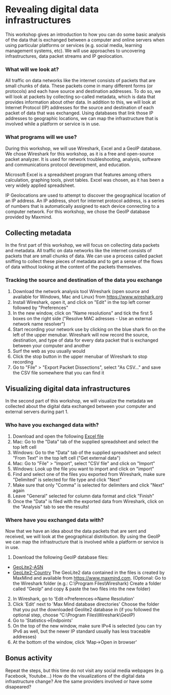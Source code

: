 # Revealing digital data infrastructures
This workshop gives an introduction to how you can do some basic analysis of the data that is exchanged between a computer and online servers when using particular platforms or services (e.g. social media, learning management systems, etc). We will use approaches to uncovering infrastructures, data packet streams and IP geolocation.

### What will we look at?
All traffic on data networks like the internet consists of packets that are small chunks of data. These packets come in many different forms (or protocols) and each have source and destination addresses. To do so, we will look at packets by collecting so-called metadata, which is data that provides information about other data.
In addition to this, we will look at Internet Protocol (IP) addresses for the source and destination of each packet of data that was exchanged. Using databases that link those IP addresses to geographic locations, we can map the infrastructure that is involved while a platform or service is in use.

### What programs will we use?
During this workshop, we will use Wireshark, Excel and a GeoIP database. 
We chose Wireshark for this workshop, as it is a free and open-source packet analyzer. It is used for network troubleshooting, analysis, software and communications protocol development, and education.

Microsoft Excel is a spreadsheet program that features among others calculation, graphing tools, pivot tables. Excel was chosen, as it has been a very widely applied spreadsheet. 

IP Geolocations are used to attempt to discover the geographical location of an IP address. An IP address, short for internet protocol address, is a series of numbers that is automatically assigned to each device connecting to a computer network. For this workshop, we chose the GeoIP database provided by Maxmind.

## Collecting metadata
In the first part of this workshop, we will focus on collecting data packets and metadata. 
All traffic on data networks like the internet consists of packets that are small chunks of data. We can use a process called packet sniffing to collect these pieces of metadata and to get a sense of the flows of data without looking at the content of the packets themselves.

### Tracking the source and destination of the data you exchange
1. Download the network analysis tool Wireshark (open source and available for Windows, Mac and Linux) from https://www.wireshark.org
2. Install Wireshark, open it, and click on "Edit" in the top left corner followed by "Preferences" 
3. In the new window, click on "Name resolutions" and tick the first 5 boxes on the right side ("Resolve MAC adresses - Use an external network name resolver")
4. Start recording your network use by clicking on the blue shark fin on the left of the upper menubar. Wireshark will now record the source, destination, and type of data for every data packet that is exchanged between your computer and another
5. Surf the web as you usually would
6. Click the stop button in the upper menubar of Wireshark to stop recording
7. Go to "File" > "Export Packet Dissections", select "As CSV..." and save the CSV file somewhere that you can find it

## Visualizing digital data infrastructures
In the second part of this workshop, we will visualize the metadata we collected about the digital data exchanged between your computer and external servers during part 1.

### Who have you exchanged data with?
1. Download and open the following <a href="/revealing_digital_infrastructure201103.xlsx" download="download">Excel file</a>
2. Mac: Go to the "Data" tab of the supplied spreadsheet and select the top left cell
2. Windows: Go to the "Data" tab of the supplied spreadsheet and select "From Text" in the top left cell ("Get external data") 
3. Mac: Go to "File"  > "Import", select "CSV file" and click on "Import"
3. Windows: Look up the file you want to import and click on "import"
4. Find and select one of the files you exported from Wireshark, make sure "Delimited" is selected for file type and click "Next"
5. Make sure that only "Comma" is selected for delimiters and click "Next" again
6. Leave "General" selected for column data format and click "Finish"
7. Once the "Data" is filed with the exported data from Wireshark, click on the "Analysis" tab to see the results!

### Where have you exchanged data with?
Now that we have an idea about the data packets that are sent and received, we will look at the geographical distribution. By using the GeoIP we can map the infrastructure that is involved while a platform or service is in use.

1.	Download the following GeoIP database files: 
-  <a href="/GeoLite2-ASN.mmdb" download="download">GeoLite2-ASN</a>
-  <a href="/GeoLite2-Country.mmdb" download="download">GeoLite2-Country</a>
The GeoLite2 data contained in the files is created by MaxMind and available from <a href="https://www.maxmind.com">https://www.maxmind.com</a>.
(Optional: Go to the Wireshark folder (e.g.: C:\Program Files\Wireshark) Create a folder called “GeoIp” and copy & paste the two files into the new folder) 
2.	In Wireshark, go to 'Edit→Preferences→Name Resolution'  
3.	Click 'Edit' next to 'Max Mind database directories' Choose the folder that you put the downloaded Geolite2 database in (if you followed the optional step, choose “C:\Program Files\Wireshark\GeoIP) 
4.	Go to 'Statistics→Endpoints'  
5.	On the top of the new window, make sure IPv4 is selected (you can try IPv6 as well, but the newer IP standard usually has less traceable addresses)  
6.	At the bottom of the window, click 'Map→Open in browser'

## Bonus activity
Repeat the steps, but this time do not visit any social media webpages (e.g. Facebook, Youtube…)
How do the visualizations of the digital data infrastructure change? Are the same providers involved or have some disapeared?
